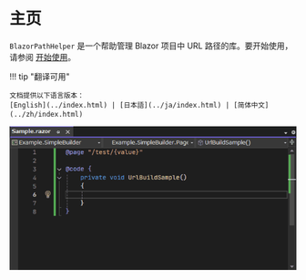 # 主页

`BlazorPathHelper` 是一个帮助管理 Blazor 项目中 URL 路径的库。要开始使用，请参阅 [开始使用](./GettingStarted/simple.md)。

!!! tip "翻译可用"

    文档提供以下语言版本：
    [English](../index.html) | [日本語](../ja/index.html) | [简体中文](../zh/index.html)

![示例](../assets/sample2.gif)